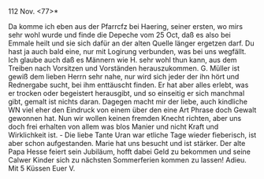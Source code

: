  112 Nov. <77>*

Da komme ich eben aus der Pfarrcfz bei Haering, seiner ersten, wo mirs sehr wohl wurde und finde die Depeche vom 25 Oct, daß es also bei Emmale heilt und sie sich dafür an der alten Quelle länger ergetzen darf. Du hast ja auch bald eine, nur mit Logirung verbunden, was bei uns wegfällt. Ich glaube auch daß es Männern wie H. sehr wohl thun kann, aus dem Treiben nach Vorsitzen und Vorständen herauszukommen. G. Müller ist gewiß dem lieben Herrn sehr nahe, nur wird sich jeder der ihn hört und Rednergabe sucht, bei ihm enttäuscht finden. Er hat aber alles erlebt, was er trocken oder begeistert herausgibt, und so einseitig er sich manchmal gibt, gemalt ist nichts daran. Dagegen macht mir der liebe, auch kindliche WN viel eher den Eindruck von einem über den eine Art Phrase doch Gewalt gewonnen hat. Nun wir wollen keinen fremden Knecht richten, aber uns doch frei erhalten von allem was blos Manier und nicht Kraft und Wirklichkeit ist. - Die liebe Tante Uran war etliche Tage wieder fieberisch, ist aber schon aufgestanden. Marie hat uns besucht und ist stärker. Der alte Papa Hesse feiert sein Jubiläum, hofft dabei Geld zu bekommen und seine Calwer Kinder sich zu nächsten Sommerferien kommen zu lassen! Adieu. Mit 5 Küssen
 Euer V.
